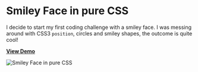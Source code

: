 # Smiley Face in pure CSS

I decide to start my first coding challenge with a smiley face. I was messing around with CSS3 `position`, circles and smiley shapes, the outcome is quite cool!  

[**View Demo**](https://pamcy.github.io/50Websites/01-smileface)

![Smiley Face in pure CSS](http://pamcy.net/assets/img/code-work/01-smileface.png)